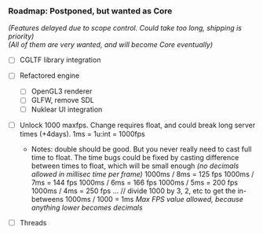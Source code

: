 
### Roadmap: Postponed, but wanted as Core 
_(Features delayed due to scope control. Could take too long, shipping is priority)_  
_(All of them are very wanted, and will become Core eventually)_  
- [ ] CGLTF library integration
- [ ] Refactored engine
  - [ ] OpenGL3 renderer
  - [ ] GLFW, remove SDL
  - [ ] Nuklear UI integration
- [ ] Unlock 1000 maxfps. Change requires float, and could break long server times (+4days). 1ms = 1u:int = 1000fps
  - Notes: double should be good. But you never really need to cast full time to float. 
  The time bugs could be fixed by casting difference between times to float, which will be small enough
  _(no decimals allowed in millisec time per frame)_
  1000ms / 8ms = 125 fps
  1000ms / 7ms = 144 fps
  1000ms / 6ms = 166 fps
  1000ms / 5ms = 200 fps
  1000ms / 4ms = 250 fps
  ... // divide 1000 by 3, 2, etc to get the in-betweens
  1000ms / 1000 = 1ms  _Max FPS value allowed, because anything lower becomes decimals_

- [ ] Threads
